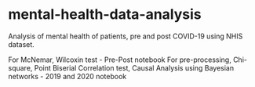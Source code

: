 # mental-health-data-analysis

Analysis of mental health of patients, pre and post COVID-19 using NHIS dataset.

For McNemar, Wilcoxin test - Pre-Post notebook
For pre-processing, Chi-square,	Point Biserial Correlation test, Causal Analysis using Bayesian networks - 2019 and 2020 notebook
